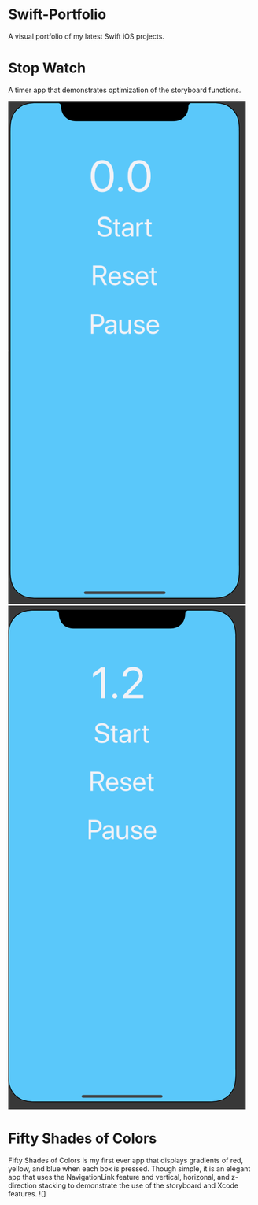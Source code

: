 # Swift-Portfolio
A visual portfolio of my latest Swift iOS projects.

# Stop Watch 
A timer app that demonstrates optimization of the storyboard functions.

![](https://github.com/iwinyeung/Swift-Portfolio/blob/master/*X_2StopWatch/Screen%20Shot%202019-12-26%20at%202.28.06%20PM.png) ![](https://github.com/iwinyeung/Swift-Portfolio/blob/master/*X_2StopWatch/Screen%20Shot%202019-12-26%20at%202.28.22%20PM.png)




# Fifty Shades of Colors
Fifty Shades of Colors is my first ever app that displays gradients of red, yellow, and blue when each box is pressed. Though simple, it is an elegant app that uses the NavigationLink feature and vertical, horizonal, and z-direction stacking to demonstrate the use of the storyboard and Xcode features.
![]
